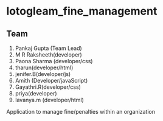 # lotogleam_fine_management
## Team
  1. Pankaj Gupta (Team Lead)
  2. M R Raksheeth(developer)
  3. Paona Sharma (developer/css)
  4. tharun(developer/html)
  5. jenifer.B(developer/js)
  6. Amith (Developer/javaScript)
  7. Gayathri.R(developer/css)
  8. priya(developer)
  9. lavanya.m (developer/html)
  
Application to manage fine/penalties within an organization
  
  